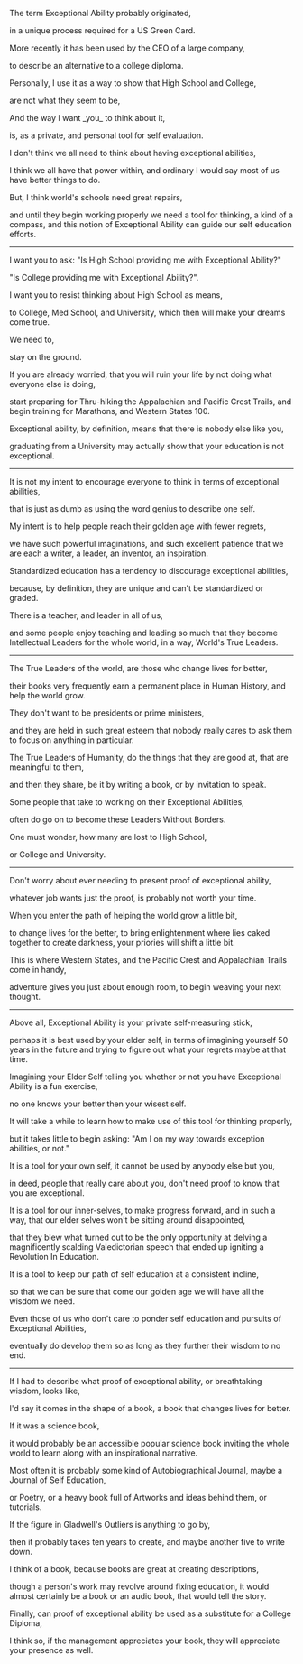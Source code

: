 The term Exceptional Ability probably originated,

in a unique process required for a US Green Card.

More recently it has been used by the CEO of a large company,

to describe an alternative to a college diploma.

Personally, I use it as a way to show that High School and College,

are not what they seem to be,

And the way I want \_you\_ to think about it,

is, as a private, and personal tool for self evaluation.

I don't think we all need to think about having exceptional abilities,

I think we all have that power within, and ordinary I would say most of us have better things to do.

But, I think world's schools need great repairs,

and until they begin working properly we need a tool for thinking, a kind of a compass, and this notion of Exceptional Ability can guide our self education efforts.

---

I want you to ask: "Is High School providing me with Exceptional Ability?"

"Is College providing me with Exceptional Ability?".

I want you to resist thinking about High School as means,

to College, Med School, and University, which then will make your dreams come true.

We need to,

stay on the ground.

If you are already worried, that you will ruin your life by not doing what everyone else is doing,

start preparing for Thru-hiking the Appalachian and Pacific Crest Trails, and begin training for Marathons, and Western States 100.

Exceptional ability, by definition, means that there is nobody else like you,

graduating from a University may actually show that your education is not exceptional.

---

It is not my intent to encourage everyone to think in terms of exceptional abilities,

that is just as dumb as using the word genius to describe one self.

My intent is to help people reach their golden age with fewer regrets,

we have such powerful imaginations, and such excellent patience that we are each a writer, a leader, an inventor, an inspiration.

Standardized education has a tendency to discourage exceptional abilities,

because, by definition, they are unique and can't be standardized or graded.

There is a teacher, and leader in all of us,

and some people enjoy teaching and leading so much that they become Intellectual Leaders for the whole world, in a way, World's True Leaders.

---

The True Leaders of the world, are those who change lives for better,

their books very frequently earn a permanent place in Human History, and help the world grow.

They don't want to be presidents or prime ministers,

and they are held in such great esteem that nobody really cares to ask them to focus on anything in particular.

The True Leaders of Humanity, do the things that they are good at, that are meaningful to them,

and then they share, be it by writing a book, or by invitation to speak.

Some people that take to working on their Exceptional Abilities,

often do go on to become these Leaders Without Borders.

One must wonder, how many are lost to High School,

or College and University.

---

Don't worry about ever needing to present proof of exceptional ability,

whatever job wants just the proof, is probably not worth your time.

When you enter the path of helping the world grow a little bit,

to change lives for the better, to bring enlightenment where lies caked together to create darkness, your priories will shift a little bit.

This is where Western States, and the Pacific Crest and Appalachian Trails come in handy,

adventure gives you just about enough room, to begin weaving your next thought.

---

Above all, Exceptional Ability is your private self-measuring stick,

perhaps it is best used by your elder self, in terms of imagining yourself 50 years in the future and trying to figure out what your regrets maybe at that time.

Imagining your Elder Self telling you whether or not you have Exceptional Ability is a fun exercise,

no one knows your better then your wisest self.

It will take a while to learn how to make use of this tool for thinking properly,

but it takes little to begin asking: "Am I on my way towards exception abilities, or not."

It is a tool for your own self, it cannot be used by anybody else but you,

in deed, people that really care about you, don't need proof to know that you are exceptional.

It is a tool for our inner-selves, to make progress forward, and in such a way, that our elder selves won't be sitting around disappointed,

that they blew what turned out to be the only opportunity at delving a magnificently scalding Valedictorian speech that ended up igniting a Revolution In Education.

It is a tool to keep our path of self education at a consistent incline,

so that we can be sure that come our golden age we will have all the wisdom we need.

Even those of us who don't care to ponder self education and pursuits of Exceptional Abilities,

eventually do develop them so as long as they further their wisdom to no end.

---

If I had to describe what proof of exceptional ability, or breathtaking wisdom, looks like,

I'd say it comes in the shape of a book, a book that changes lives for better.

If it was a science book,

it would probably be an accessible popular science book inviting the whole world to learn along with an inspirational narrative.

Most often it is probably some kind of Autobiographical Journal, maybe a Journal of Self Education,

or Poetry, or a heavy book full of Artworks and ideas behind them, or tutorials.

If the figure in Gladwell's Outliers is anything to go by,

then it probably takes ten years to create, and maybe another five to write down.

I think of a book, because books are great at creating descriptions,

though a person's work may revolve around fixing education, it would almost certainly be a book or an audio book, that would tell the story.

Finally, can proof of exceptional ability be used as a substitute for a College Diploma,

I think so, if the management appreciates your book, they will appreciate your presence as well.
